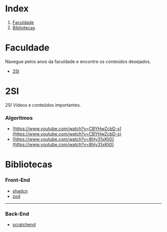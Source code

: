 
# Index

1. [Faculdade](#faculdade)
2. [Bibliotecas](#bibliotecas)
  
  

# Faculdade

  Navegue pelos anos da faculdade e encontre os conteúdos desejados.
  - [2SI](#2si)

# 2SI
2SI Vídeos e conteúdos importantes.
  ### Algoritmos

- [https://www.youtube.com/watch?v=CBYHwZcbD-s](https://www.youtube.com/watch?v=CBYHwZcbD-s)
- [https://www.youtube.com/watch?v=8hly31xKli0](https://www.youtube.com/watch?v=8hly31xKli0)


# Bibliotecas

### Front-End
- [shadcn](https://ui.shadcn.com/)
- [zod](https://zod.dev/)

---

### Back-End

- [scratchend](https://github.com/Scratchend/scratchend)